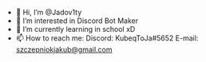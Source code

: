 - 👋 Hi, I’m @Jadov1ty
- 👀 I’m interested in Discord Bot Maker
- 🌱 I’m currently learning in school xD
- 📫 How to reach me: 
Discord: KubeqToJa#5652
E-mail: szczepniokjakub@gmail.com
